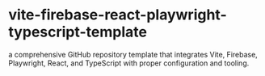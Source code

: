 # vite-firebase-react-playwright-typescript-template
a comprehensive GitHub repository template that integrates Vite, Firebase, Playwright, React, and TypeScript with proper configuration and tooling.
